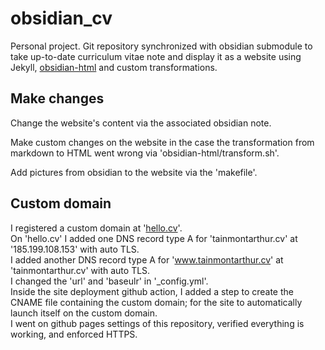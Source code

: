 # obsidian_cv
Personal project. Git repository synchronized with obsidian submodule to take up-to-date curriculum vitae note and display it as a website using Jekyll, [obsidian-html](https://obsidian-html.github.io/) and custom transformations.

## Make changes
Change the website's content via the associated obsidian note.

Make custom changes on the website in the case the transformation from markdown to HTML went wrong via 'obsidian-html/transform.sh'.

Add pictures from obsidian to the website via the 'makefile'. 

## Custom domain
I registered a custom domain at '[hello.cv](https://www.hello.cv/)'.<br>
On 'hello.cv' I added one DNS record type A for 'tainmontarthur.cv' at '185.199.108.153' with auto TLS.<br>
I added another DNS record type A for 'www.tainmontarthur.cv' at 'tainmontarthur.cv' with auto TLS.<br>
I changed the 'url' and 'baseulr' in '_config.yml'.<br>
Inside the site deployment github action, I added a step to create the CNAME file containing the custom domain; for the site to automatically launch itself on the custom domain.<br>
I went on github pages settings of this repository, verified everything is working, and enforced HTTPS.<br>

